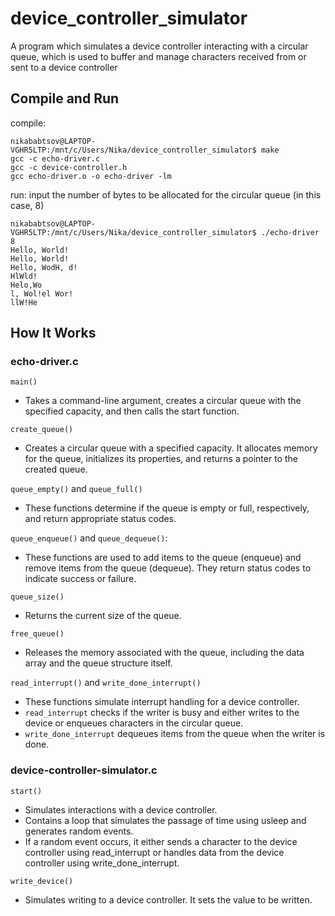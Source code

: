 # device_controller_simulator
A program which simulates a device controller interacting with a circular queue, which is used to buffer and manage characters received from or sent to a device controller

## Compile and Run
compile: 
```
nikababtsov@LAPTOP-VGHR5LTP:/mnt/c/Users/Nika/device_controller_simulator$ make
gcc -c echo-driver.c
gcc -c device-controller.h
gcc echo-driver.o -o echo-driver -lm
```

run:
input the number of bytes to be allocated for the circular queue (in this case, 8)
```
nikababtsov@LAPTOP-VGHR5LTP:/mnt/c/Users/Nika/device_controller_simulator$ ./echo-driver 8
Hello, World!
Hello, World!
Hello, WodH, d!
HlWld!
Helo,Wo
l, Wol!el Wor!
llW!He
```

## How It Works



### echo-driver.c
`main()`
* Takes a command-line argument, creates a circular queue with the specified capacity, and then calls the start function.

`create_queue()`
* Creates a circular queue with a specified capacity. It allocates memory for the queue, initializes its properties, and returns a pointer to the created queue.
  
`queue_empty()` and `queue_full()`
* These functions determine if the queue is empty or full, respectively, and return appropriate status codes.

`queue_enqueue()` and `queue_dequeue()`:
* These functions are used to add items to the queue (enqueue) and remove items from the queue (dequeue). They return status codes to indicate success or failure.

`queue_size()`
* Returns the current size of the queue.

`free_queue()`
* Releases the memory associated with the queue, including the data array and the queue structure itself.

`read_interrupt()` and `write_done_interrupt()`
* These functions simulate interrupt handling for a device controller.
* `read_interrupt` checks if the writer is busy and either writes to the device or enqueues characters in the circular queue.
* `write_done_interrupt` dequeues items from the queue when the writer is done.

### device-controller-simulator.c

`start()`
* Simulates interactions with a device controller.
* Contains a loop that simulates the passage of time using usleep and generates random events.
* If a random event occurs, it either sends a character to the device controller using read_interrupt or handles data from the device controller using write_done_interrupt.

`write_device()`
* Simulates writing to a device controller. It sets the value to be written.


